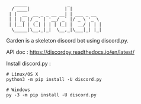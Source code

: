 
       _____               _            
      / ____|             | |           
     | |  __  __ _ _ __ __| | ___ _ __  
     | | |_ |/ _` | '__/ _` |/ _ \ '_ \ 
     | |__| | (_| | | | (_| |  __/ | | |
      \_____|\__,_|_|  \__,_|\___|_| |_|
                                        

Garden is a skeleton discord bot using discord.py.

API doc : <https://discordpy.readthedocs.io/en/latest/>

Install discord.py :

```
# Linux/OS X
python3 -m pip install -U discord.py

# Windows
py -3 -m pip install -U discord.py
```